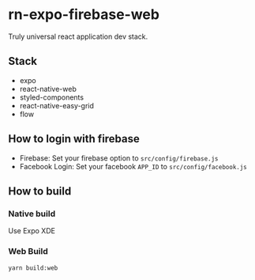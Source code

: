 # rn-expo-firebase-web

Truly universal react application dev stack.

## Stack

* expo
* react-native-web
* styled-components
* react-native-easy-grid
* flow

## How to login with firebase

* Firebase: Set your firebase option to `src/config/firebase.js`
* Facebook Login: Set your facebook `APP_ID` to `src/config/facebook.js`

## How to build

### Native build

Use Expo XDE

### Web Build

```
yarn build:web
```
